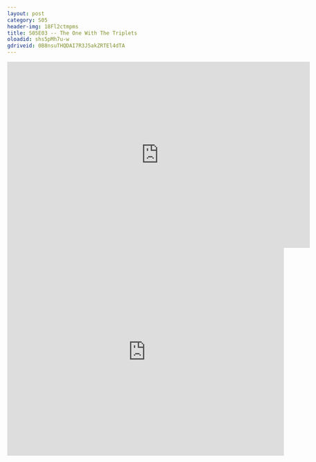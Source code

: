 ```yaml
---
layout: post 
category: S05 
header-img: 18Fl2ctmpms 
title: S05E03 -- The One With The Triplets 
oloadid: shs5pMh7u-w 
gdriveid: 0B8nsuTHQDAI7R3J5akZRTEl4dTA 
--- 
```

<!--more--> 
<iframe src='https://openload.co/embed/shs5pMh7u-w/' width='700' height='430' frameborder='0' scrolling='no' allowfullscreen='allowfullscreen'></iframe> 
<iframe src='https://drive.google.com/file/d/0B8nsuTHQDAI7R3J5akZRTEl4dTA/preview' width='640' height='480' frameborder='0' scrolling='no' allowfullscreen='allowfullscreen'></iframe> 